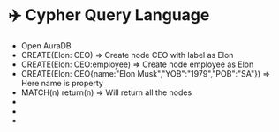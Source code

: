 # ✈️ Cypher Query Language

* Open AuraDB
* CREATE(Elon: CEO)  ⇒ Create node CEO with label as Elon
* CREATE(Elon: CEO:employee) ⇒ Create node employee as Elon
* CREATE(Elon: CEO{name:"Elon Musk","YOB":"1979","POB":"SA"}) ⇒ Here name is property
* MATCH(n) return(n) ⇒ Will return all the nodes
*
*
*
